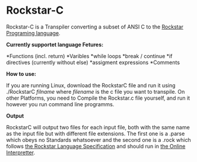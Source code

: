 # Rockstar-C
Rockstar-C is a Transpiler converting a subset of ANSI C to the [Rockstar Programing language](https://codewithrockstar.com/).

**Currently supportet language Fetures:**

*Functions (incl. return)
*Varibles
*while loops
*break / continue
*if directives (currently without else)
*assigment expressions
*Comments

**How to use:**

If you are running Linux, download the RockstarC file and run it using ./RockstarC *filname*
where *filename* is the c file you want to transpile.
On other Platforms, you need to Compile the Rockstar.c file yourself, and run it however you run command line programms.

**Output**

RockstarC will output two files for each input file, both with the same name as the input file but with different file extensions. The first one is a .parse which obeys no Standards whatsoever and the second one is a .rock which follows [the Rockstar Language Specification](https://codewithrockstar.com/docs) and should run in [the Online Interpretter](https://codewithrockstar.com/online).
